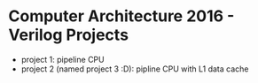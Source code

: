 Computer Architecture 2016 - Verilog Projects
===
 - project 1: pipeline CPU
 - project 2 (named project 3 :D): pipline CPU with L1 data cache
